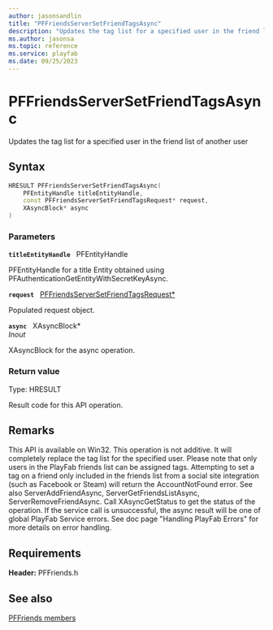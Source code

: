```yaml
---
author: jasonsandlin
title: "PFFriendsServerSetFriendTagsAsync"
description: "Updates the tag list for a specified user in the friend list of another user"
ms.author: jasonsa
ms.topic: reference
ms.service: playfab
ms.date: 09/25/2023
---
```


# PFFriendsServerSetFriendTagsAsync  

Updates the tag list for a specified user in the friend list of another user  

## Syntax  
  
```cpp
HRESULT PFFriendsServerSetFriendTagsAsync(  
    PFEntityHandle titleEntityHandle,  
    const PFFriendsServerSetFriendTagsRequest* request,  
    XAsyncBlock* async  
)  
```  
  
### Parameters  
  
**`titleEntityHandle`** &nbsp; PFEntityHandle  
  
PFEntityHandle for a title Entity obtained using PFAuthenticationGetEntityWithSecretKeyAsync.  
  
**`request`** &nbsp; [PFFriendsServerSetFriendTagsRequest*](../../pffriendstypes/structs/pffriendsserversetfriendtagsrequest.md)  
  
Populated request object.  
  
**`async`** &nbsp; XAsyncBlock*  
*_Inout_*  
  
XAsyncBlock for the async operation.  
  
  
### Return value
Type: HRESULT
  
Result code for this API operation.
  
## Remarks  
  
This API is available on Win32. This operation is not additive. It will completely replace the tag list for the specified user. Please note that only users in the PlayFab friends list can be assigned tags. Attempting to set a tag on a friend only included in the friends list from a social site integration (such as Facebook or Steam) will return the AccountNotFound error. See also ServerAddFriendAsync, ServerGetFriendsListAsync, ServerRemoveFriendAsync. Call XAsyncGetStatus to get the status of the operation. If the service call is unsuccessful, the async result will be one of global PlayFab Service errors. See doc page "Handling PlayFab Errors" for more details on error handling.
  
## Requirements  
  
**Header:** PFFriends.h
  
## See also  
[PFFriends members](../pffriends_members.md)  

  
  
